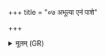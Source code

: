 +++
title = "०७ अभूत्या एनं पाशे"

+++
<details><summary>मूलम् (GR)</summary>

अभूत्या एनं पाशे  
सित्वा दुष्वप्न्येन  
संसृज्य मृत्योर् व्यात्त  
आसन्न् अपि दधामि ॥
</details>
